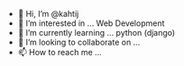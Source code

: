 - 👋 Hi, I’m @kahtij
- 👀 I’m interested in ... Web Development
- 🌱 I’m currently learning ... python (django)
- 💞️ I’m looking to collaborate on ...
- 📫 How to reach me ... 

<!---
kahtij/kahtij is a ✨ special ✨ repository because its `README.md` (this file) appears on your GitHub profile.
You can click the Preview link to take a look at your changes.
--->

